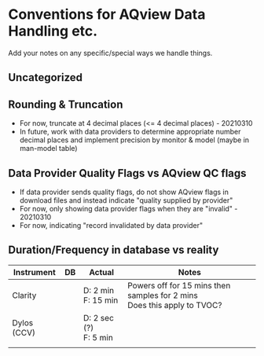 # Conventions for AQview Data Handling etc.
Add your notes on any specific/special ways we handle things. 

## Uncategorized


## Rounding & Truncation
- For now, truncate at 4 decimal places (<= 4 decimal places) - 20210310
- In future, work with data providers to determine appropriate number decimal places and implement precision by monitor & model (maybe in man-model table)


## Data Provider Quality Flags vs AQview QC flags
- If data provider sends quality flags, do not show AQview flags in download files and instead indicate "quality supplied by provider" 
- For now, only showing data provider flags when they are "invalid" - 20210310
- For now, indicating "record invalidated by data provider"


## Duration/Frequency in database vs reality
  <table class="tg">
  <thead>
    <tr>
      <th class="tg-0pky">Instrument</th>
      <th class="tg-0pky">DB</th>
      <th class="tg-0pky">Actual</th>
      <th class="tg-0pky">Notes</th>
    </tr>
  </thead>
  <tbody>
    <tr>
      <td class="tg-0pky">Clarity</td>
      <td class="tg-0pky"></td>
      <td class="tg-0pky">D: 2 min<br>F: 15 min</td>
      <td class="tg-0pky">Powers off for 15 mins then samples for 2 mins<br>Does this apply to TVOC?</td>
    </tr>
    <tr>
      <td class="tg-0pky">Dylos (CCV)</td>
      <td class="tg-0pky"></td>
      <td class="tg-0pky">D: 2 sec (?)<br>F: 5 min</td>
      <td class="tg-0pky"></td>
    </tr>
    <tr>
      <td class="tg-0pky"></td>
      <td class="tg-0pky"></td>
      <td class="tg-0pky"></td>
      <td class="tg-0pky"></td>
    </tr>
  </tbody>
  </table>
